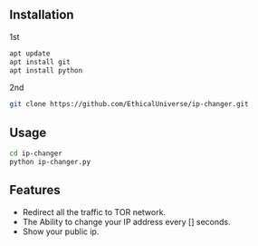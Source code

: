 ## Installation
1st 
```bash
apt update
apt install git
apt install python

```
2nd
```bash
git clone https://github.com/EthicalUniverse/ip-changer.git
```

## Usage

```bash
cd ip-changer
python ip-changer.py
```

## Features
- Redirect all the traffic to TOR network.
- The Ability to change your IP address every [] seconds.
- Show your public ip.
